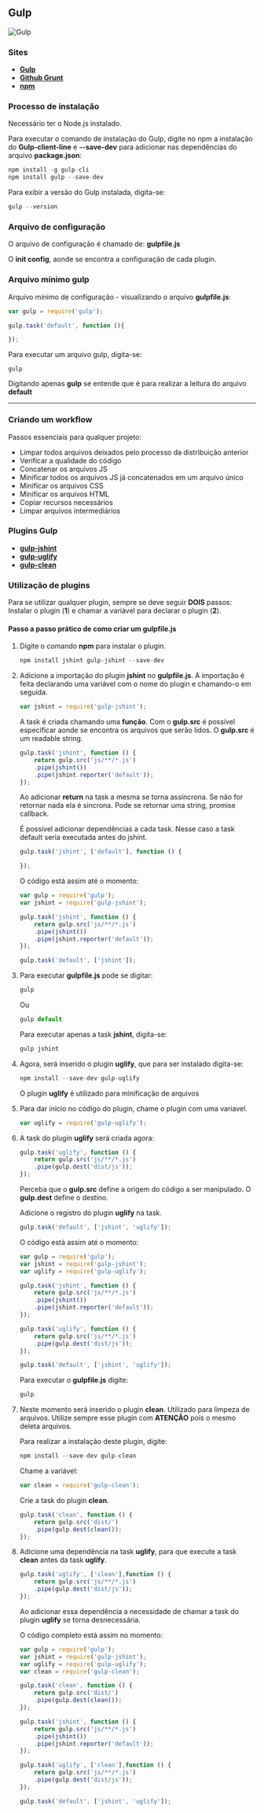 ## Gulp
![Gulp](https://gfulton-images.s3.amazonaws.com/2015/Dec/gulp_logo-1450648879924.jpg "Gulp")

### Sites
- __[Gulp](http://gulpjs.com/)__
- __[Github Grunt](https://github.com/gulpjs/gulp)__
- __[npm](https://www.npmjs.com/)__

### Processo de instalação
Necessário ter o Node.js instalado.

Para executar o comando de instalação do Gulp, digite no npm a instalação do **Gulp-client-line** e **--save-dev** para adicionar nas dependências do arquivo **package.json**:
``` js 
npm install -g gulp-cli
npm install gulp --save-dev
```

Para exibir a versão do Gulp instalada, digita-se:
``` js
gulp --version
```

### Arquivo de configuração
O arquivo de configuração é chamado de: **gulpfile.js**

O **init config**, aonde se encontra a configuração de cada plugin.

### Arquivo mínimo gulp

Arquivo mínimo de configuração - visualizando o arquivo **gulpfile.js**:
``` js
var gulp = require('gulp');

gulp.task('default', function (){

});
```
Para executar um arquivo gulp, digita-se:
```
gulp
```
Digitando apenas **gulp** se entende que é para realizar a leitura do arquivo **default**

---

### Criando um workflow
Passos essenciais para qualquer projeto:

- Limpar todos arquivos deixados pelo processo da distribuição anterior
- Verificar a qualidade do código
- Concatenar os arquivos JS
- Minificar todos os arquivos JS já concatenados em um arquivo único
- Minificar os arquivos CSS
- Minificar os arquivos HTML
- Copiar recursos necessários
- Limpar arquivos intermediários

### Plugins Gulp
- __[gulp-jshint](https://www.npmjs.com/package/gulp-jshint/)__
- __[gulp-uglify](https://www.npmjs.com/package/gulp-uglify)__
- __[gulp-clean](https://www.npmjs.com/package/gulp-clean)__

### Utilização de plugins
Para se utilizar qualquer plugin, sempre se deve seguir **DOIS** passos: Instalar o plugin (**1**) e chamar a variável para declarar o plugin (**2**).

#### Passo a passo prático de como criar um **gulpfile.js**
1. Digite o comando **npm** para instalar o plugin.
    ``` js
    npm install jshint gulp-jshint --save-dev
    ```

2. Adicione a importação do plugin **jshint** no **gulpfile.js**. A importação é feita declarando uma variável com o nome do plugin e chamando-o em seguida.
    ``` js
    var jshint = require('gulp-jshint');
    ```
    
    A task é criada chamando uma **função**. Com o **gulp.src** é possível especificar aonde se encontra os arquivos que serão lidos. O **gulp.src** é um readable string.
    ``` js
    gulp.task('jshint', function () {
        return gulp.src('js/**/*.js')
        .pipe(jshint())
        .pipe(jshint.reporter('default'));
    });
    ```
    Ao adicionar **return** na task a mesma se torna assíncrona. Se não for retornar nada ela é sincrona. Pode se retornar uma string, promise callback.
    
    É possível adicionar dependências a cada task. Nesse caso a task default seria executada antes do jshint.
    ``` js
    gulp.task('jshint', ['default'], function () {
    
    });
    ```
    
    O código está assim até o momento:
    ``` js
    var gulp = require('gulp');
    var jshint = require('gulp-jshint');
    
    gulp.task('jshint', function () {
        return gulp.src('js/**/*.js')
        .pipe(jshint())
        .pipe(jshint.reporter('default'));
    });
    
    gulp.task('default', ['jshint']);
    ```

3. Para executar **gulpfile.js** pode se digitar:
    ```js
    gulp
    ```
    Ou
    ```js
    gulp default
    ```
    
    Para executar apenas a task **jshint**, digita-se:
    ```js
    gulp jshint
    ```

4.  Agora, será inserido o plugin **uglify**, que para ser instalado digita-se:
    ``` js
    npm install --save-dev gulp-uglify
    ```
    O plugin **uglify** é utilizado para  minificação de arquivos

5. Para dar inicio no código do plugin, chame o plugin com uma variavel.
    ``` js
    var uglify = require('gulp-uglify');
    ```

6. A task do plugin **uglify** será criada agora:
    ```js
    gulp.task('uglify', function () {
        return gulp.src('js/**/*.js')
        .pipe(gulp.dest('dist/js'));
    });
    ```
    Perceba que o **gulp.src** define a origem do código a ser manipulado. O **gulp.dest** define o destino.
    
    Adicione o registro do plugin **uglify** na task.
    ```js
    gulp.task('default', ['jshint', 'uglify']);
    ```
    
    O código está assim até o momento:
    ```js
    var gulp = require('gulp');
    var jshint = require('gulp-jshint');
    var uglify = require('gulp-uglify');
    
    gulp.task('jshint', function () {
        return gulp.src('js/**/*.js')
        .pipe(jshint())
        .pipe(jshint.reporter('default'));
    });
    
    gulp.task('uglify', function () {
        return gulp.src('js/**/*.js')
        .pipe(gulp.dest('dist/js'));
    });
    
    gulp.task('default', ['jshint', 'uglify']);
    ```

    Para executar o **gulpfile.js** digite:
    ```js
    gulp
    ```

7. Neste momento será inserido o plugin **clean**. Utilizado para limpeza de arquivos. Utilize sempre esse plugin com **ATENÇÃO** pois o mesmo deleta arquivos.

    Para realizar a instalação deste plugin, digite:
    ```js
    npm install --save-dev gulp-clean
    ```
    
    Chame a variável:
    ```js
    var clean = require('gulp-clean');
    ```
    
    Crie a task do plugin **clean**.
    ```js
    gulp.task('clean', function () {
        return gulp.src('dist/')
        .pipe(gulp.dest(clean());
    });
    ```

8. Adicione uma dependência na task **uglify**, para que execute a task **clean** antes da task **uglify**.
    ```js
    gulp.task('uglify', ['clean'],function () {
        return gulp.src('js/**/*.js')
        .pipe(gulp.dest('dist/js'));
    });
    ```
    
    Ao adicionar essa dependência a necessidade de chamar a task do plugin **uglify** se torna desnecessária.
    
    O código completo está assim no momento:
    ```js
    var gulp = require('gulp');
    var jshint = require('gulp-jshint');
    var uglify = require('gulp-uglify');
    var clean = require('gulp-clean');
    
    gulp.task('clean', function () {
        return gulp.src('dist/')
        .pipe(gulp.dest(clean());
    });
    
    gulp.task('jshint', function () {
        return gulp.src('js/**/*.js')
        .pipe(jshint())
        .pipe(jshint.reporter('default'));
    });
    
    gulp.task('uglify', ['clean'],function () {
        return gulp.src('js/**/*.js')
        .pipe(gulp.dest('dist/js'));
    });
    
    gulp.task('default', ['jshint', 'uglify']);
    ```